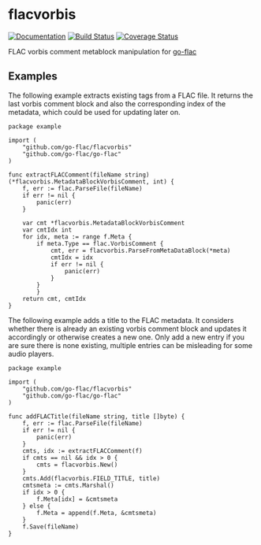 # flacvorbis

[![Documentation](https://godoc.org/github.com/go-flac/flacvorbis?status.svg)](https://godoc.org/github.com/go-flac/flacvorbis)
[![Build Status](https://travis-ci.org/go-flac/flacvorbis.svg?branch=master)](https://travis-ci.org/go-flac/flacvorbis)
[![Coverage Status](https://coveralls.io/repos/github/go-flac/flacvorbis/badge.svg?branch=master)](https://coveralls.io/github/go-flac/flacvorbis?branch=master)

FLAC vorbis comment metablock manipulation for [go-flac](https://www.github.com/go-flac/go-flac)

## Examples

The following example extracts existing tags from a FLAC file. It returns the last vorbis comment block and also the corresponding index of the metadata, which could be used for updating later on.
```golang
package example

import (
    "github.com/go-flac/flacvorbis"
    "github.com/go-flac/go-flac"
)

func extractFLACComment(fileName string) (*flacvorbis.MetadataBlockVorbisComment, int) {
	f, err := flac.ParseFile(fileName)
	if err != nil {
		panic(err)
	}
    
	var cmt *flacvorbis.MetadataBlockVorbisComment
	var cmtIdx int
	for idx, meta := range f.Meta {
		if meta.Type == flac.VorbisComment {
			cmt, err = flacvorbis.ParseFromMetaDataBlock(*meta)
			cmtIdx = idx
			if err != nil {
				panic(err)
			}
		}
    	}
	return cmt, cmtIdx
}
```

The following example adds a title to the FLAC metadata. It considers whether there is already an existing vorbis comment block and updates it accordingly or otherwise creates a new one. Only add a new entry if you are sure there is none existing, multiple entries can be misleading for some audio players.
```golang
package example

import (
    "github.com/go-flac/flacvorbis"
    "github.com/go-flac/go-flac"
)

func addFLACTitle(fileName string, title []byte) {
	f, err := flac.ParseFile(fileName)
	if err != nil {
		panic(err)
	}
	cmts, idx := extractFLACComment(f)
	if cmts == nil && idx > 0 {
		cmts = flacvorbis.New()
	}
	cmts.Add(flacvorbis.FIELD_TITLE, title)
	cmtsmeta := cmts.Marshal()
	if idx > 0 {	
		f.Meta[idx] = &cmtsmeta
	} else {
		f.Meta = append(f.Meta, &cmtsmeta)
	}
	f.Save(fileName)
}
```
